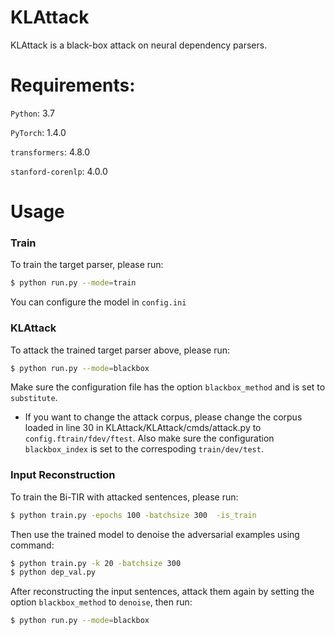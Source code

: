 # KLAttack

KLAttack is a black-box attack on neural dependency parsers.

# Requirements:

`Python`: 3.7

`PyTorch`: 1.4.0

`transformers`: 4.8.0

`stanford-corenlp`: 4.0.0

# Usage

### Train
To train the target parser, please run:
```sh
$ python run.py --mode=train
```

You can configure the model in `config.ini`

### KLAttack
To attack the trained target parser above, please run:

```sh
$ python run.py --mode=blackbox
```
Make sure the configuration file has the option `blackbox_method` and is set to `substitute`.
* If you want to change the attack corpus, please change the corpus loaded in line 30 in KLAttack/KLAttack/cmds/attack.py to `config.ftrain/fdev/ftest`. Also make sure the configuration `blackbox_index` is set to the correspoding `train/dev/test`.

### Input Reconstruction
To train the Bi-TIR with attacked sentences, please run:
```sh
$ python train.py -epochs 100 -batchsize 300  -is_train
```
Then use the trained model to denoise the adversarial examples using command:
```sh
$ python train.py -k 20 -batchsize 300
$ python dep_val.py
```

After reconstructing the input sentences, attack them again by setting the option `blackbox_method` to `denoise`, then run:
```sh
$ python run.py --mode=blackbox
```
